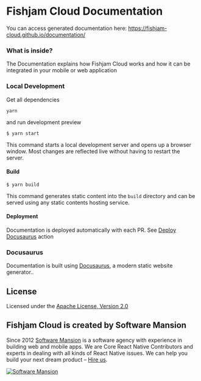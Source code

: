 # Fishjam Cloud Documentation

You can access generated documentation here: https://fishjam-cloud.github.io/documentation/

### What is inside?

The Documentation explains how Fishjam Cloud works and how it can be integrated in your mobile or web application

### Local Development

Get all dependencies

```
yarn
```

and run development preview

```
$ yarn start
```

This command starts a local development server and opens up a browser window. Most changes are reflected live without
having to restart the server.

#### Build

```
$ yarn build
```

This command generates static content into the `build` directory and can be served using any static contents hosting
service.

#### Deployment

Documentation is deployed automatically with each PR. See [Deploy Docusaurus](.github/workflows/docs.yaml) action

### Docusaurus

Documentation is built using [Docusaurus](https://docusaurus.io/), a modern static website generator..

## License

Licensed under the [Apache License, Version 2.0](LICENSE)

## Fishjam Cloud is created by Software Mansion

Since 2012 [Software Mansion](https://swmansion.com) is a software agency with experience in building web and mobile
apps. We are Core React Native Contributors and experts in dealing with all kinds of React Native issues. We can help
you build your next dream product –
[Hire us](https://swmansion.com/contact/projects?utm_source=fishjam&utm_medium=docs-readme).

[![Software Mansion](https://logo.swmansion.com/logo?color=white&variant=desktop&width=200&tag=react-client)](https://swmansion.com/contact/projects?utm_source=fishjam&utm_medium=docs-readme)
